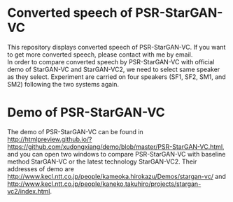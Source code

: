 # Converted speech of PSR-StarGAN-VC
This repository displays converted speech of PSR-StarGAN-VC. If you want to get more converted speech, please contact with me by email.  
In order to compare converted speech by PSR-StarGAN-VC with official demo of StarGAN-VC and StarGAN-VC2, we need to select same speaker as they select. Experiment are carried on four speakers (SF1, SF2, SM1, and SM2) following the two systems again.
# Demo of PSR-StarGAN-VC
The demo of PSR-StarGAN-VC can be found in http://htmlpreview.github.io/?https://github.com/xudongxiang/demo/blob/master/PSR-StarGAN-VC.html, and you can open two windows to compare PSR-StarGAN-VC with baseline method StarGAN-VC or the latest technology StarGAN-VC2. Their addresses of demo are http://www.kecl.ntt.co.jp/people/kameoka.hirokazu/Demos/stargan-vc/ and http://www.kecl.ntt.co.jp/people/kaneko.takuhiro/projects/stargan-vc2/index.html.  

